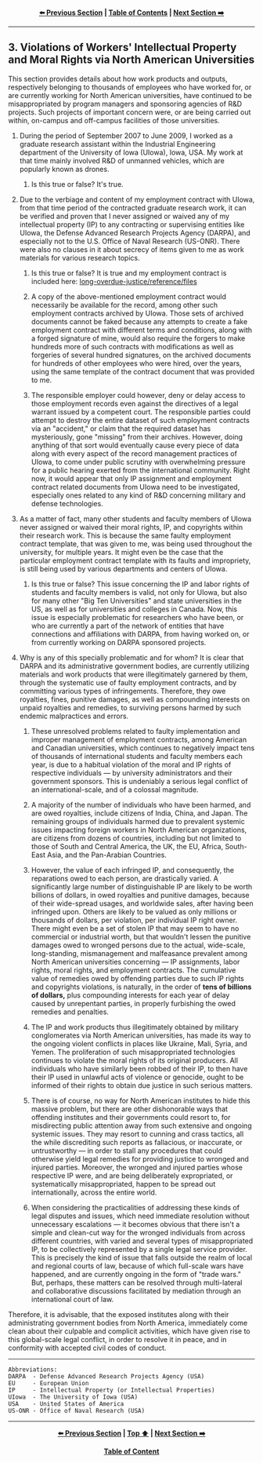 <div align="center">
  
  **[:arrow_left: Previous Section][Prev] | [Table of Contents][TOC] | [Next Section :arrow_right:][Next]**
  
  [Prev]: /expose/02-1.md
  [Next]: /expose/04-0.md
  [TOC]: /main#table-of-contents
  
</div>

---

## 3. Violations of Workers' Intellectual Property and Moral Rights via North American Universities

This section provides details about how work products and outputs, respectively belonging to thousands of employees who have worked for, or are currently working for North American universities, have continued to be misappropriated by program managers and sponsoring agencies of R&D projects. Such projects of important concern were, or are being carried out within, on-campus and off-campus facilities of those universities.

1. During the period of September 2007 to June 2009, I worked as a graduate research assistant within the Industrial Engineering department of the University of Iowa (UIowa), Iowa, USA. My work at that time mainly involved R&D of unmanned vehicles, which are popularly known as drones. 

    1. Is this true or false? It's true.

1. Due to the verbiage and content of my employment contract with UIowa, from that time period of the contracted graduate research work, it can be verified and proven that I never assigned or waived any of my intellectual property (IP) to any contracting or supervising entities like UIowa, the Defense Advanced Research Projects Agency (DARPA), and especially not to the U.S. Office of Naval Research (US-ONR). There were also no clauses in it about secrecy of items given to me as work materials for various research topics. 

    1. Is this true or false? It is true and my employment contract is included here: [long-overdue-justice/reference/files](../reference/files) 
  
    1. A copy of the above-mentioned employment contract would necessarily be available for the record, among other such employment contracts archived by UIowa. Those sets of archived documents cannot be faked because any attempts to create a fake employment contract with different terms and conditions, along with a forged signature of mine, would also require the forgers to make hundreds more of such contracts with modifications as well as forgeries of several hundred signatures, on the archived documents for hundreds of other employees who were hired, over the years, using the same template of the contract document that was provided to me. 
  
    1. The responsible employer could however, deny or delay access to those employment records even against the directives of a legal warrant issued by a competent court. The responsible parties could attempt to destroy the entire dataset of such employment contracts via an "accident," or claim that the required dataset has mysteriously, gone "missing" from their archives. However, doing anything of that sort would eventually cause every piece of data along with every aspect of the record management practices of UIowa, to come under public scrutiny with overwhelming pressure for a public hearing exerted from the international community. Right now, it would appear that only IP assignment and employment contract related documents from UIowa need to be investigated, especially ones related to any kind of R&D concerning military and defense technologies.  

1. As a matter of fact, many other students and faculty members of UIowa never assigned or waived their moral rights, IP, and copyrights within their research work. This is because the same faulty employment contract template, that was given to me, was being used throughout the university, for multiple years. It might even be the case that the particular employment contract template with its faults and impropriety, is still being used by various departments and centers of UIowa. 

    1. Is this true or false? This issue concerning the IP and labor rights of students and faculty members is valid, not only for UIowa, but also for many other "Big Ten Universities" and state universities in the US, as well as for universities and colleges in Canada. Now, this issue is especially problematic for researchers who have been, or who are currently a part of the network of entities that have connections and affiliations with DARPA, from having worked on, or from currently working on DARPA sponsored projects. 

1. Why is any of this specially problematic and for whom? It is clear that DARPA and its administrative government bodies, are currently utilizing materials and work products that were illegitimately garnered by them, through the systematic use of faulty employment contracts, and by committing various types of infringements. Therefore, they owe royalties, fines, punitive damages, as well as compounding interests on unpaid royalties and remedies, to surviving persons harmed by such endemic malpractices and errors.  

    1. These unresolved problems related to faulty implementation and improper management of employment contracts, among American and Canadian universities, which continues to negatively impact tens of thousands of international students and faculty members each year, is due to a habitual violation of the moral and IP rights of respective individuals — by university administrators and their government sponsors. This is undeniably a serious legal conflict of an international-scale, and of a colossal magnitude. 

    1. A majority of the number of individuals who have been harmed, and are owed royalties, include citizens of India, China, and Japan. The remaining groups of individuals harmed due to prevalent systemic issues impacting foreign workers in North American organizations, are citizens from dozens of countries, including but not limited to those of South and Central America, the UK, the EU, Africa, South-East Asia, and the Pan-Arabian Countries.  

   1. However, the value of each infringed IP, and consequently, the reparations owed to each person, are drastically varied. A significantly large number of distinguishable IP are likely to be worth billions of dollars, in owed royalties and punitive damages, because of their wide-spread usages, and worldwide sales, after having been infringed upon. Others are likely to be valued as only millions or thousands of dollars, per violation, per individual IP right owner. There might even be a set of stolen IP that may seem to have no commercial or industrial worth, but that wouldn't lessen the punitive damages owed to wronged persons due to the actual, wide-scale, long-standing, mismanagement and malfeasance prevalent among North American universities concerning — IP assignments, labor rights, moral rights, and employment contracts. The cumulative value of remedies owed by offending parties due to such IP rights and copyrights violations, is naturally, in the order of **tens of billions of dollars,** plus compounding interests for each year of delay caused by unrepentant parties, in properly furbishing the owed remedies and penalties.  

    1. The IP and work products thus illegitimately obtained by military conglomerates via North American universities, has made its way to the ongoing violent conflicts in places like Ukraine, Mali, Syria, and Yemen. The proliferation of such misappropriated technologies continues to violate the moral rights of its original producers. All individuals who have similarly been robbed of their IP, to then have their IP used in unlawful acts of violence or genocide, ought to be informed of their rights to obtain due justice in such serious matters. 

    1. There is of course, no way for North American institutes to hide this massive problem, but there are other dishonorable ways that offending institutes and their governments could resort to, for misdirecting public attention away from such extensive and ongoing systemic issues. They may resort to cunning and crass tactics, all the while discrediting such reports as fallacious, or inaccurate, or untrustworthy — in order to stall any procedures that could otherwise yield legal remedies for providing justice to wronged and injured parties. Moreover, the wronged and injured parties whose respective IP were, and are being deliberately expropriated, or systematically misappropriated, happen to be spread out internationally, across the entire world. 
  
    1. When considering the practicalities of addressing these kinds of legal disputes and issues, which need immediate resolution without unnecessary escalations — it becomes obvious that there isn't a simple and clean-cut way for the wronged individuals from across different countries, with varied and several types of misappropriated IP, to be collectively represented by a single legal service provider. This is precisely the kind of issue that falls outside the realm of local and regional courts of law, because of which full-scale wars have happened, and are currently ongoing in the form of "trade wars." But, perhaps, these matters can be resolved through multi-lateral and collaborative discussions facilitated by mediation through an international court of law. 

Therefore, it is advisable, that the exposed institutes along with their administrating government bodies from North America, immediately come clean about their culpable and complicit activities, which have given rise to this global-scale legal conflict, in order to resolve it in peace, and in conformity with accepted civil codes of conduct. 

---

```
Abbreviations:
DARPA  - Defense Advanced Research Projects Agency (USA)
EU     - European Union
IP     - Intellectual Property (or Intellectual Properties)
UIowa  - The University of Iowa (USA)
USA    - United States of America
US-ONR - Office of Naval Research (USA)
```

---

<div align="center">
  
  **[:arrow_left: Previous Section][Prev] | [Top :arrow_up:][Top] | [Next Section :arrow_right:][Next]** 
  
  **[Table of Content][TOC]**

  [Prev]: /expose/02-1.md
  [Top]: /expose/03-0.md#3-violations-of-workers-intellectual-property-and-moral-rights-via-north-american-universities
  [Next]: /expose/04-0.md
  [TOC]: /main#table-of-contents
  
</div>
